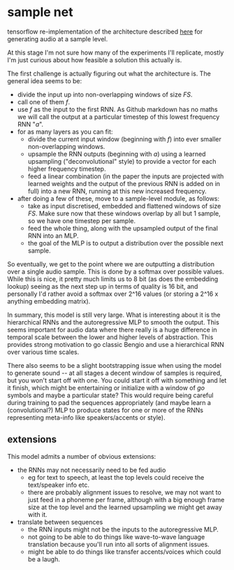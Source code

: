 # sample net

tensorflow re-implementation of the architecture described
[here](https://arxiv.org/pdf/1612.07837v1.pdf) for generating
audio at a sample level.

At this stage I'm not sure how many of the experiments I'll replicate,
mostly I'm just curious about how feasible a solution this actually is.

The first challenge is actually figuring out what the architecture is.
The general idea seems to be:
- divide the input up into non-overlapping windows of size _FS_.
- call one of them _f_.
- use _f_ as the input to the first RNN. As Github markdown has no maths
  we will call the output at a particular timestep of this lowest
  frequency RNN "_a_".
- for as many layers as you can fit:
  - divide the current input window (beginning with _f_) into ever
    smaller non-overlapping windows.
  - upsample the RNN outputs (beginning with _a_) using a learned
    upsampling ("deconvolutional" style) to provide a vector for each
    higher frequency timestep.
  - feed a linear combination (in the paper the inputs are projected
    with learned weights and the output of the previous RNN is added
    on in full) into a new RNN, running at this new increased frequency.
- after doing a few of these, move to a sample-level module, as follows:
  - take as input discretised, embedded and flattened windows of size
    _FS_. Make sure now that these windows overlap by all but 1 sample,
    so we have one timestep per sample.
  - feed the whole thing, along with the upsampled output of the final
    RNN into an MLP.
  - the goal of the MLP is to output a distribution over the possible
    next sample.

So eventually, we get to the point where we are outputting a
distribution over a single audio sample. This is done by a softmax
over possible values. While this is nice, it pretty much limits us to
8 bit (as does the embedding lookup) seeing as the next step up in
terms of quality is 16 bit, and personally I'd rather avoid a softmax
over 2^16 values (or storing a 2^16 x anything embedding matrix).

In summary, this model is still very large. What is interesting about
it is the hierarchical RNNs and the autoregressive MLP to smooth
the output. This seems important for audio data where there really is
a huge difference in temporal scale between the lower and higher
levels of abstraction. This provides strong motivation to go classic
Bengio and use a hierarchical RNN over various time scales.

There also seems to be a slight bootstrapping issue when using the
model to generate sound -- at all stages a decent window of samples
is required, but you won't start off with one. You could start it off
with something and let it finish, which might be entertaining or
initialize with a window of *go* symbols and maybe a particular state?
This would require being careful during training to pad the sequences
appropriately (and maybe learn a (convolutional?) MLP to produce
states for one or more of the RNNs representing meta-info like
speakers/accents or style).

## extensions

This model admits a number of obvious extensions:
- the RNNs may not necessarily need to be fed audio
  - eg for text to speech, at least the top levels could receive the
    text/speaker info etc.
  - there are probably alignment issues to resolve, we may not want to
    just feed in a phoneme per frame, although with a big enough frame
    size at the top level and the learned upsampling we might get away
    with it.
- translate between sequences
  - the RNN inputs might not be the inputs to the autoregressive MLP.
  - not going to be able to do things like wave-to-wave language
    translation because you'll run into all sorts of alignment issues.
  - might be able to do things like transfer accents/voices which
    could be a laugh.
